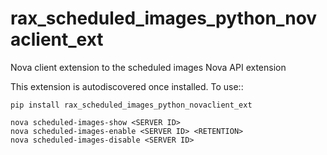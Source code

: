 rax_scheduled_images_python_novaclient_ext
==========================================

Nova client extension to the scheduled images Nova API extension

This extension is autodiscovered once installed. To use::

    pip install rax_scheduled_images_python_novaclient_ext

    nova scheduled-images-show <SERVER ID>
    nova scheduled-images-enable <SERVER ID> <RETENTION>
    nova scheduled-images-disable <SERVER ID>